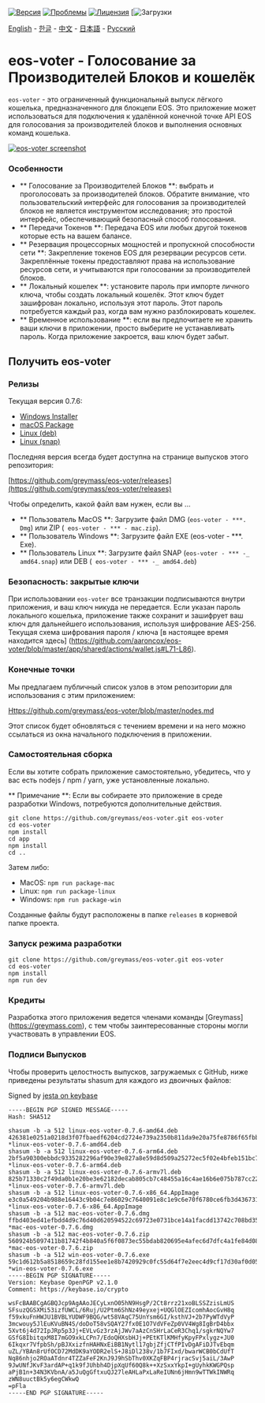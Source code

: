 [![Версия](https://img.shields.io/github/release/greymass/eos-voter/all.svg)](https://github.com/greymass/eos-voter/releases)
[![Проблемы](https://img.shields.io/github/issues/greymass/eos-voter.svg)](https://github.com/greymass/eos-voter/issues)
[![Лицензия](https://img.shields.io/badge/license-MIT-blue.svg)](https://raw.githubusercontent.com/greymass/eos-voter/master/LICENSE)
[![Загрузки](https://img.shields.io/github/downloads/greymass/eos-voter/total.svg)

[English](https://github.com/greymass/eos-voter/blob/master/README.md) - [한글](https://github.com/greymass/eos-voter/blob/master/README.kr.md) - [中文](https://github.com/greymass/eos-voter/blob/master/README.zh.md) - [日本語](https://github.com/greymass/eos-voter/blob/master/README.ja.md) - [Русский](https://github.com/greymass/eos-voter/blob/master/README.ru.md)

# eos-voter - Голосование за Производителей Блоков и кошелёк

`eos-voter` - это ограниченный функциональный выпуск лёгкого кошелька, предназначенного для блокцепи EOS. Это приложение может использоваться для подключения к удалённой конечной точке API EOS для голосования за производителей блоков и выполнения основных команд кошелька.


[![eos-voter screenshot](https://raw.githubusercontent.com/greymass/eos-voter/master/eos-voter.png)](https://raw.githubusercontent.com/greymass/eos-voter/master/eos-voter.png)

### Особенности

- ** Голосование за Производителей Блоков **: выбрать и проголосовать за производителей блоков. Обратите внимание, что пользовательский интерфейс для голосования за производителей блоков не является инструментом исследования; это простой интерфейс, обеспечивающий безопасный способ голосования.
- ** Передачи Токенов **: Передача EOS или любых другой токенов которые есть на вашем балансе.
- ** Резервация процессорных мощностей и пропускной способности сети **: Закрепление токенов EOS для резервации ресурсов сети. Закреплённые токены предоставляют права на использование ресурсов сети, и учитываются при голосовании за производителей блоков.
- ** Локальный кошелек **: установите пароль при импорте личного ключа, чтобы создать локальный кошелёк. Этот ключ будет зашифрован локально, используя этот пароль. Этот пароль потребуется каждый раз, когда вам нужно разблокировать кошелек.
- ** Временное использование **: если вы предпочитаете не хранить ваши ключи в приложении, просто выберите не устанавливать пароль. Когда приложение закроется, ваш ключ будет забыт.

## Получить eos-voter

### Релизы

Текущая версия 0.7.6:

- [Windows Installer](https://github.com/greymass/eos-voter/releases/download/v0.7.6/win-eos-voter-0.7.6.exe)
- [macOS Package](https://github.com/greymass/eos-voter/releases/download/v0.7.6/mac-eos-voter-0.7.6.dmg)
- [Linux (deb)](https://github.com/greymass/eos-voter/releases/download/v0.7.6/linux-eos-voter-0.7.6-amd64.deb)
- [Linux (snap)](https://github.com/greymass/eos-voter/releases/download/v0.7.6/linux-eos-voter-0.7.6-amd64.snap)

Последняя версия всегда будет доступна на странице выпусков этого репозитория:

[https://github.com/greymass/eos-voter/releases](https://github.com/greymass/eos-voter/releases)

Чтобы определить, какой файл вам нужен, если вы ...

- ** Пользователь MacOS **: Загрузите файл DMG (`eos-voter - ***. Dmg`) или ZIP (` eos-voter - *** - mac.zip`).
- ** Пользователь Windows **: Загрузите файл EXE (eos-voter - ***. Exe).
- ** Пользователь Linux **: Загрузите файл SNAP (`eos-voter - *** -_ amd64.snap`) или DEB (` eos-voter - *** -_ amd64.deb`)

### Безопасность: закрытые ключи

При использовании `eos-voter` все транзакции подписываются внутри приложения, и ваш ключ никуда не передается. Если указан пароль локального кошелька, приложение также сохранит и зашифрует ваш ключ для дальнейшего использования, используя шифрование AES-256. Текущая схема шифрования пароля / ключа [в настоящее время находится здесь] (https://github.com/aaroncox/eos-voter/blob/master/app/shared/actions/wallet.js#L71-L86).

### Конечные точки

Мы предлагаем публичный список узлов в этом репозитории для использования с этим приложением:

[Https://github.com/greymass/eos-voter/blob/master/nodes.md](https://github.com/greymass/eos-voter/blob/master/nodes.md)

Этот список будет обновляться с течением времени и на него можно ссылаться из окна начального подключения в приложении.

### Самостоятельная сборка

Если вы хотите собрать приложение самостоятельно, убедитесь, что у вас есть nodejs / npm / yarn, уже установленные локально.

** Примечание **: Если вы собираете это приложение в среде разработки Windows, потребуются дополнительные действия.

```
git clone https://github.com/greymass/eos-voter.git eos-voter
cd eos-voter
npm install
cd app
npm install
cd ..
```

Затем либо:

- MacOS: `npm run package-mac`
- Linux: `npm run package-linux`
- Windows: `npm run package-win`

Созданные файлы будут расположены в папке `releases` в корневой папке проекта.

### Запуск режима разработки

```
git clone https://github.com/greymass/eos-voter.git eos-voter
cd eos-voter
npm install
npm run dev
```

### Кредиты

Разработка этого приложения ведется членами команды [Greymass] (https://greymass.com), с тем чтобы заинтересованные стороны могли участвовать в управлении EOS.

### Подписи Выпусков

Чтобы проверить целостность выпусков, загружаемых с GitHub, ниже приведены результаты shasum для каждого из двоичных файлов:

Signed by [jesta on keybase](https://keybase.io/jesta)

```
-----BEGIN PGP SIGNED MESSAGE-----
Hash: SHA512

shasum -b -a 512 linux-eos-voter-0.7.6-amd64.deb
426381e0251a0218d3f07fbaedf6204cd2724e739a2350b811da9e20a75fe8786f65fbb51c0596100faebe1d102d0645316484c4ab18e64b81cf3128c26e9297 *linux-eos-voter-0.7.6-amd64.deb
shasum -b -a 512 linux-eos-voter-0.7.6-arm64.deb
2bf5a90300ebbdc9335282296af90e39e827a8e59d8d509a25272ec5f02e4bfeb151bc76c575ba2a5ddd176ec1c47d8c23211711e335ee9c445758f49669ef39 *linux-eos-voter-0.7.6-arm64.deb
shasum -b -a 512 linux-eos-voter-0.7.6-armv7l.deb
825b71330c2f49da0b1e20be3e62182decab805cb7c48455a16c4ae16b6e075b787cc22a2b2bea43b0a74d2eea0c42c0b95352bcab07ebde65c84a012fc1c643 *linux-eos-voter-0.7.6-armv7l.deb
shasum -b -a 512 linux-eos-voter-0.7.6-x86_64.AppImage
e3c0a549204b988e16443c9b04c7e86029c7640091e8c1e9c6e70f6780ce6fb3d436731bcee505831231bd691462de7dfc10d4098e94cd9d3b3dc2b572ac0ad6 *linux-eos-voter-0.7.6-x86_64.AppImage
shasum -b -a 512 mac-eos-voter-0.7.6.dmg
ffbd403ed41efbdd4d9c76d40d620594522c69723e0731bce14a1facdd13742c708bd3524ee7c121961dcf37ff28ea45372283b4a9ac7a910466ac9af8597570 *mac-eos-voter-0.7.6.dmg
shasum -b -a 512 mac-eos-voter-0.7.6.zip
560924b5097411b81742f4b840a5f6f0873ec55bdab820695e4afec6d7dfc4a1fe84d08c1664edc43e47302f6a082f608079978618c65ba334936ed5130f86ba *mac-eos-voter-0.7.6.zip
shasum -b -a 512 win-eos-voter-0.7.6.exe
59c1d612b5a8518659c28fd155ee1e8b7420929c0fc55d64f7e2eec4d9cf17d30af0d0560cb788c6853f48ea88333626286e0a08e11cc5b4383dc4f61b52f83a *win-eos-voter-0.7.6.exe
-----BEGIN PGP SIGNATURE-----
Version: Keybase OpenPGP v2.1.0
Comment: https://keybase.io/crypto

wsFcBAABCgAGBQJcp9AgAAoJECyLxnO05hN9HsgP/2Ct8rrz21xoBLSSZzisLmUS
SFsuzQGSXMi53izfUWCL/6Ruj/U2Ptm6ShNz49eyxej+UQGlOEZIcomhAocGvH8q
f59xkuFnHWJU1BVBLYUDWF9BQG/wt58VAqC75UnYsm6GI/ksthVJ+2b7PyWTdVyP
3mcwouy5JlEuKVuBN4S/doDoT58vSQAY27fx0E1O7VdVFeZp0VV4Wg8IgBrD4bbx
5Xvt6j4d72IpJRp5p3Jj+EVLvGz3rzAjJWv7aAzCnSHrLaCeR3Chq1/sgkrNQYw7
GSfG8IbitqxM8I7mGO9xkLCPn7/EdoQHXsbHJj+PEtKTlKMHfyKpyFPxlygz+JU0
6Ikqxr7VfpbSh/pBJXxizfnHAHNxEiBB1Nytl17gbjZfjCTfPIvDgAFiDJTvEbqm
uZL/YBAn8rUfOCD72MdDK9aYODR2elS+J8iDl238v/1b7FIxd/bwarWCB0bCdUfT
Nq86nhjo2ROaATdnr4TZZaFeF2KnJ9J9hSbThv0XKZqFBP4rjracSvj5aiL/3AwP
9JwUNfJKvF3ardAP+q1k9fJUhbh4DjpXqUf60Q8k++XzSxxYkpI+gUyhkKWGPQsp
aPjB1n+34N3KVbnA/a5JuQgGftxuQJ27leAHLaPxLaReIUNn6jHmn9wTTWkINWRq
zWN8uuctBk5y6egCWkwQ
=pFla
-----END PGP SIGNATURE-----
```
